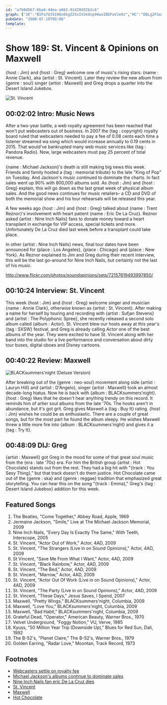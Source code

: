 ```yaml
---
id: "a7b0d567-6ba4-44ea-a663-91420d32b2c6"
graph: {"3E":"BIFa7dJ519Qv6kgZ2SxIVJe9zp94wxIBGFoVJe9z","HC":"DQLg2FSoxVFSoxVmZ6JBFSoxVt0wNb4adl9FSoxVFSoxVFjmkR","1VA":"6okKeBDocoBDocoBL5xHVwnJjnX2nJ97qipnX2nJdhnxenX2nJ97qipBHm1GX6cfddhnxe","289":"BJlYQqfC39BJlYQfK3DyBJlYQXcykx"}
pubdate: "2009-07-10T00:00"
template: 
---
```






# Show 189: St. Vincent & Opinions on  Maxwell

{host : Jim} and {host : Greg} welcome one of music's rising stars: {name : Annie Clark}, aka {artist : St. Vincent}. Later they review the new album from {genre : soul} singer {artist : Maxwell} and Greg drops a quarter into the Desert Island Jukebox.

![St. Vincent](https://static.soundopinions.org/images/2009/stvincent.jpg)



## 00:02:02 Intro: Music News

After a two-year battle, a web royalty agreement has been reached that won't put webcasters out of business. In 2007 the {tag : copyright} royalty board ruled that webcasters needed to pay a fee of 0.08 cents each time a listener streamed wa song which would increase annually to 0.19 cents in 2015. That would've bankrupted many web music services like {tag : Pandora Radio}. Now, large webcasters must pay 25 percent of total revenue.

{name : Michael Jackson}'s death is still making big news this week. Friends and family hosted a {tag : memorial tribute} to the late "King of Pop" on Tuesday. And Jackson's music continued to dominate the charts. In fact sales went up 90% with 800,000 albums sold. As {host : Jim} and {host : Greg} explain, this will go down as the last great week of physical album sales. And the good news continues for music retailers– a CD and DVD of both the memorial show and his tour rehearsals will be released this year.

A few weeks ago {host : Jim} and {host : Greg} talked about {name : Trent Reznor}'s involvement with heart patient {name : Eric De La Cruz}. Reznor asked {artist : Nine Inch Nails} fans to donate money toward a heart transplant in exchange for VIP access, special tickets and more. Unfortunately De La Cruz died last week before a transplant could take place.

In other {artist : Nine Inch Nails} news, final tour dates have been announced for {place : Los Angeles}, {place : Chicago} and {place : New York}. As Reznor explained to Jim and Greg during their recent interview, this will be the last go-around for Nine Inch Nails, but certainly not the last of his music.

http://www.flickr.com/photos/soundopinions/sets/72157619493997850/



## 00:10:24 Interview: St. Vincent

This week {host : Jim} and {host : Greg} welcome singer and musician {name : Annie Clark}, otherwise known as {artist : St. Vincent}. After making a name for herself by touring and recording with {artist : Sufjan Stevens} and {artist : The Polyphonic Spree}, she recently released a second solo album called {album : Actor}. St. Vincent blew our hosts away at this year's {tag : SXSW} festival, and Greg is already calling *Actor* one of the best albums of the year. They were excited to have St. Vincent along with her band into the studio for a live performance and conversation about dirty tour buses, digital oboes and Disney cartoons.



## 00:40:22 Review: Maxwell

![BLACKsummers'night (Deluxe Version)](https://static.soundopinions.org/assets/189/1VA0.jpg)

After breaking out of the {genre : neo-soul} movement along side {artist : Lauryn Hill} and {artist : D'Angelo}, singer {artist : Maxwell} took an almost decade-long hiatus. Now he is back with {album : BLACKsummers'night}. {host : Greg} likes that he doesn't hear anything trendy on this record. It reminds him of artier soul albums from the late '70s. The hooks aren't in abundance, but it's got grit. Greg gives Maxwell a {tag : Buy It} rating. {host : Jim} wishes he could be as enthusiastic. There are a couple of great songs, but for the most part he found the album sleepy. He wishes Maxwell threw a little more fire into {album : BLACKsummers'night} and gives it a {tag : Try It}.



## 00:48:09 DIJ: Greg

{artist : Maxwell} got Greg in the mood for some of that great soul music from the {era : late '70s} era. For him the British group {artist : Hot Chocolate} stands out from the rest. They had a big hit with "{track : You Sexy Thing}," but that track doesn't do them justice. Hot Chocolate came out of the {genre : ska} and {genre : reggae} tradition that emphasized great storytelling. You can hear this on the song "{track : Emma}," Greg's {tag : Desert Island Jukebox} addition for this week.



## Featured Songs

1. The Beatles, "Come Together," Abbey Road, Apple, 1969
2. Jermaine Jackson, "Smile," Live at The Michael Jackson Memorial, 2009
3. Nine Inch Nails, "Every Day Is Exactly The Same," With Teeth, Interscope, 2005
4. St. Vincent, "Actor Out of Work," Actor, 4AD, 2009
5. St. Vincent, "The Strangers (Live in on Sound Opinions)," Actor, 4AD, 2009
6. St Vincent, "Save Me From What I Want," Actor, 4AD, 2009
7. St. Vincent, "Black Rainbow," Actor, 4AD, 2009
8. St. Vincent, "The Bed," Actor, 4AD, 2009
9. St. Vincent, "Marrow," Actor, 4AD, 2009
10. St. Vincent, "Actor Out Of Work (Live in on Sound Opinions)," Actor, 4AD, 2009
11. St. Vincent, "The Party (Live in on Sound Opinions)," Actor, 4AD, 2009
12. St. Vincent, "These Days," Jesus Saves, I Spend, 2007
13. Maxwell, "Pretty Wings," BLACKsummers'night, Columbia, 2009
14. Maxwell, "Love You," BLACKsummers'night, Columbia, 2009
15. Maxwell, "Bad Habit," BLACKsummers'night, Columbia, 2009
16. Grateful Dead, "Operator," American Beauty, Warner Bros., 1970
17. Velvet Underground, "Foggy Notion," VU, Verve, 1985
18. Kyuss, "50 Million Year Trip (Downside Up)," Blues for Red Sun, Dali, 1992
19. The B-52's, "Planet Claire," The B-52's, Warner Bros., 1979
20. Golden Earring, "Radar Love," Moontan, Track Record, 1973



## Footnotes

- [Webcasters settle on royalty fee](http://www.cnn.com/2009/TECH/07/07/web.music.royalties/index.html?eref=ib_us)
- [Michael Jackson's albums continue to dominate sales](http://www.nytimes.com/2009/07/02/arts/music/02sales.html?_r=0)
- [Nine Inch Nails fan eric De La Cruz dies](http://www.nytimes.com/2009/09/01/health/01well.html)
- [St. Vincent](http://ilovestvincent.com/)
- [Maxwell](http://www.musze.com/)
- [Hot Chocolate](http://www.hot-chocolate.co.uk/)